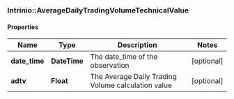 ### Intrinio::AverageDailyTradingVolumeTechnicalValue

#### Properties
Name | Type | Description | Notes
------------ | ------------- | ------------- | -------------
**date_time** | **DateTime** | The date_time of the observation | [optional] 
**adtv** | **Float** | The Average Daily Trading Volume calculation value | [optional] 


